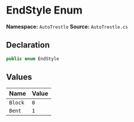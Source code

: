 # EndStyle Enum

**Namespace:** `AutoTrestle`
**Source:** `AutoTrestle.cs`

## Declaration

```csharp
public enum EndStyle
```

## Values

| Name | Value |
|------|-------|
| `Block` | `0` |
| `Bent` | `1` |

